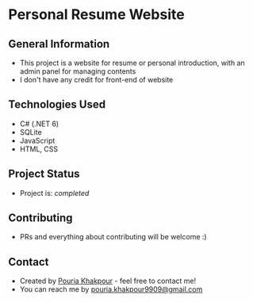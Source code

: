 # Personal Resume Website

## General Information
- This project is a website for resume or personal introduction, with an admin panel for managing contents
- I don't have any credit for front-end of website

## Technologies Used
- C# (.NET 6)
- SQLite
- JavaScript
- HTML, CSS

## Project Status
- Project is: _completed_

## Contributing
- PRs and everything about contributing will be welcome :)

## Contact
- Created by [Pouria Khakpour](https://github.com/0ne-zero) - feel free to contact me!
- You can reach me by pouria.khakpour9909@gmail.com
